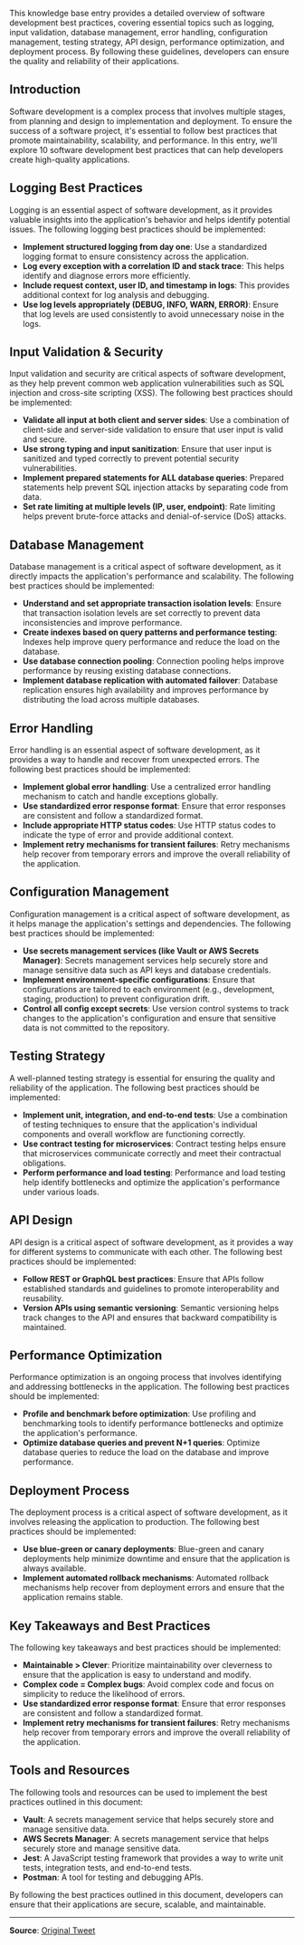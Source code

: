 This knowledge base entry provides a detailed overview of software development best practices, covering essential topics such as logging, input validation, database management, error handling, configuration management, testing strategy, API design, performance optimization, and deployment process. By following these guidelines, developers can ensure the quality and reliability of their applications.

## Introduction
Software development is a complex process that involves multiple stages, from planning and design to implementation and deployment. To ensure the success of a software project, it's essential to follow best practices that promote maintainability, scalability, and performance. In this entry, we'll explore 10 software development best practices that can help developers create high-quality applications.

## Logging Best Practices
Logging is an essential aspect of software development, as it provides valuable insights into the application's behavior and helps identify potential issues. The following logging best practices should be implemented:

* **Implement structured logging from day one**: Use a standardized logging format to ensure consistency across the application.
* **Log every exception with a correlation ID and stack trace**: This helps identify and diagnose errors more efficiently.
* **Include request context, user ID, and timestamp in logs**: This provides additional context for log analysis and debugging.
* **Use log levels appropriately (DEBUG, INFO, WARN, ERROR)**: Ensure that log levels are used consistently to avoid unnecessary noise in the logs.

## Input Validation & Security
Input validation and security are critical aspects of software development, as they help prevent common web application vulnerabilities such as SQL injection and cross-site scripting (XSS). The following best practices should be implemented:

* **Validate all input at both client and server sides**: Use a combination of client-side and server-side validation to ensure that user input is valid and secure.
* **Use strong typing and input sanitization**: Ensure that user input is sanitized and typed correctly to prevent potential security vulnerabilities.
* **Implement prepared statements for ALL database queries**: Prepared statements help prevent SQL injection attacks by separating code from data.
* **Set rate limiting at multiple levels (IP, user, endpoint)**: Rate limiting helps prevent brute-force attacks and denial-of-service (DoS) attacks.

## Database Management
Database management is a critical aspect of software development, as it directly impacts the application's performance and scalability. The following best practices should be implemented:

* **Understand and set appropriate transaction isolation levels**: Ensure that transaction isolation levels are set correctly to prevent data inconsistencies and improve performance.
* **Create indexes based on query patterns and performance testing**: Indexes help improve query performance and reduce the load on the database.
* **Use database connection pooling**: Connection pooling helps improve performance by reusing existing database connections.
* **Implement database replication with automated failover**: Database replication ensures high availability and improves performance by distributing the load across multiple databases.

## Error Handling
Error handling is an essential aspect of software development, as it provides a way to handle and recover from unexpected errors. The following best practices should be implemented:

* **Implement global error handling**: Use a centralized error handling mechanism to catch and handle exceptions globally.
* **Use standardized error response format**: Ensure that error responses are consistent and follow a standardized format.
* **Include appropriate HTTP status codes**: Use HTTP status codes to indicate the type of error and provide additional context.
* **Implement retry mechanisms for transient failures**: Retry mechanisms help recover from temporary errors and improve the overall reliability of the application.

## Configuration Management
Configuration management is a critical aspect of software development, as it helps manage the application's settings and dependencies. The following best practices should be implemented:

* **Use secrets management services (like Vault or AWS Secrets Manager)**: Secrets management services help securely store and manage sensitive data such as API keys and database credentials.
* **Implement environment-specific configurations**: Ensure that configurations are tailored to each environment (e.g., development, staging, production) to prevent configuration drift.
* **Control all config except secrets**: Use version control systems to track changes to the application's configuration and ensure that sensitive data is not committed to the repository.

## Testing Strategy
A well-planned testing strategy is essential for ensuring the quality and reliability of the application. The following best practices should be implemented:

* **Implement unit, integration, and end-to-end tests**: Use a combination of testing techniques to ensure that the application's individual components and overall workflow are functioning correctly.
* **Use contract testing for microservices**: Contract testing helps ensure that microservices communicate correctly and meet their contractual obligations.
* **Perform performance and load testing**: Performance and load testing help identify bottlenecks and optimize the application's performance under various loads.

## API Design
API design is a critical aspect of software development, as it provides a way for different systems to communicate with each other. The following best practices should be implemented:

* **Follow REST or GraphQL best practices**: Ensure that APIs follow established standards and guidelines to promote interoperability and reusability.
* **Version APIs using semantic versioning**: Semantic versioning helps track changes to the API and ensures that backward compatibility is maintained.

## Performance Optimization
Performance optimization is an ongoing process that involves identifying and addressing bottlenecks in the application. The following best practices should be implemented:

* **Profile and benchmark before optimization**: Use profiling and benchmarking tools to identify performance bottlenecks and optimize the application's performance.
* **Optimize database queries and prevent N+1 queries**: Optimize database queries to reduce the load on the database and improve performance.

## Deployment Process
The deployment process is a critical aspect of software development, as it involves releasing the application to production. The following best practices should be implemented:

* **Use blue-green or canary deployments**: Blue-green and canary deployments help minimize downtime and ensure that the application is always available.
* **Implement automated rollback mechanisms**: Automated rollback mechanisms help recover from deployment errors and ensure that the application remains stable.

## Key Takeaways and Best Practices
The following key takeaways and best practices should be implemented:

* **Maintainable > Clever**: Prioritize maintainability over cleverness to ensure that the application is easy to understand and modify.
* **Complex code = Complex bugs**: Avoid complex code and focus on simplicity to reduce the likelihood of errors.
* **Use standardized error response format**: Ensure that error responses are consistent and follow a standardized format.
* **Implement retry mechanisms for transient failures**: Retry mechanisms help recover from temporary errors and improve the overall reliability of the application.

## Tools and Resources
The following tools and resources can be used to implement the best practices outlined in this document:

* **Vault**: A secrets management service that helps securely store and manage sensitive data.
* **AWS Secrets Manager**: A secrets management service that helps securely store and manage sensitive data.
* **Jest**: A JavaScript testing framework that provides a way to write unit tests, integration tests, and end-to-end tests.
* **Postman**: A tool for testing and debugging APIs.

By following the best practices outlined in this document, developers can ensure that their applications are secure, scalable, and maintainable.

---
**Source**: [Original Tweet](https://twitter.com/i/web/status/1888130153122758709)
